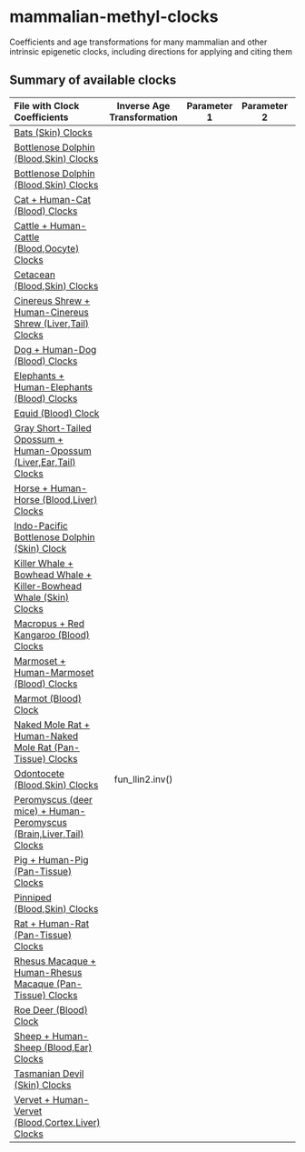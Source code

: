 # mammalian-methyl-clocks
Coefficients and age transformations for many mammalian and other intrinsic epigenetic clocks, including directions for applying and citing them

## Summary of available clocks
| File with Clock Coefficients | Inverse Age Transformation | Parameter 1 | Parameter 2 | Source Paper |
| :--- | :---: | :---: | :---: | :--- |
| [Bats (Skin) Clocks](ClockCoefficients/Bats_ClockCoef.CombinedWithAnnotation.csv) |  |  |  |  |
| [Bottlenose Dolphin (Blood,Skin) Clocks](ClockCoefficients/Bottlenose_Barratclough2021_ClockCoef.CombinedWithAnnotation.csv) |  |  |  |  |
| [Bottlenose Dolphin (Blood,Skin) Clocks](ClockCoefficients/Bottlenose_Robeck2021_ClockCoef.CombinedWithAnnotation.csv) |  |  |  |  |
| [Cat + Human-Cat (Blood) Clocks](ClockCoefficients/Cat-HumanCat_ClockCoef.CombinedWithAnnotation.csv) |  |  |  |  |
| [Cattle + Human-Cattle (Blood,Oocyte) Clocks](ClockCoefficients/Cattle-HumanCattle_ClockCoef.CombinedWithAnnotation.csv) |  |  |  |  |
| [Cetacean (Blood,Skin) Clocks](ClockCoefficients/UNPUB_Cetacean_ClockCoef.Combined.csv) |  |  |  |  |
| [Cinereus Shrew + Human-Cinereus Shrew (Liver,Tail) Clocks](ClockCoefficients/CinereusShrew-HumanCinereusShrew_ClockCoef.Combined.csv) |  |  |  |  |
| [Dog + Human-Dog (Blood) Clocks](ClockCoefficients/Dog-HumanDog_ClockCoef.CombinedWithAnnotation.csv) |  |  |  |  |
| [Elephants + Human-Elephants (Blood) Clocks](ClockCoefficients/Elephant-HumanElephant_ClockCoef.CombinedWithAnnotation.csv) |  |  |  |  |
| [Equid (Blood) Clock](ClockCoefficients/Horse-Equid-HumanHorse_ClockCoef.CombinedWithAnnotation.csv) |  |  |  |  |
| [Gray Short-Tailed Opossum + Human-Opossum (Liver,Ear,Tail) Clocks](ClockCoefficients/Opossum-HumanOpossum-otherMarsupials_ClockCoef.Combined.csv) |  |  |  |  |
| [Horse + Human-Horse (Blood,Liver) Clocks](ClockCoefficients/Horse-Equid-HumanHorse_ClockCoef.CombinedWithAnnotation.csv) |  |  |  |  |
| [Indo-Pacific Bottlenose Dolphin (Skin) Clock](ClockCoefficients/IndoPacificBottlenose_ClockCoef.csv) |  |  |  |  |
| [Killer Whale + Bowhead Whale + Killer-Bowhead Whale (Skin) Clocks](ClockCoefficients/KillerBowhead_ClockCoef.CombinedWithAnnotation.csv) |  |  |  |  |
| [Macropus + Red Kangaroo (Blood) Clocks](ClockCoefficients/Opossum-HumanOpossum-otherMarsupials_ClockCoef.Combined.csv) |  |  |  |  |
| [Marmoset + Human-Marmoset (Blood) Clocks](ClockCoefficients/Marmoset-HumanMarmoset_ClockCoef.CombinedWithAnnotation.csv) |  |  |  |  |
| [Marmot (Blood) Clock](ClockCoefficients/Marmot_ClockCoef.csv) |  |  |  |  |
| [Naked Mole Rat + Human-Naked Mole Rat (Pan-Tissue) Clocks](ClockCoefficients/NakedMoleRat-HumanNakedMoleRat_ClockCoef.CombinedWithAnnotation.csv) |  |  |  |  |
| [Odontocete (Blood,Skin) Clocks](ClockCoefficients/Odontocete_ClockCoef.Combined.csv) | fun_llin2.inv() |  |  |  |
| [Peromyscus (deer mice) + Human-Peromyscus (Brain,Liver,Tail) Clocks](ClockCoefficients/Peromyscus-HumanPeromyscus_ClockCoef.CombinedWithAnnotation.csv) |  |  |  |  |
| [Pig + Human-Pig (Pan-Tissue) Clocks](ClockCoefficients/Pig-HumanPig_ClockCoef.CombinedWithAnnotation.csv) |  |  |  |  |
| [Pinniped (Blood,Skin) Clocks](ClockCoefficients/Pinniped_ClockCoef.Combined.csv) |  |  |  |  |
| [Rat + Human-Rat (Pan-Tissue) Clocks](ClockCoefficients/PREPRINT_Rat-HumanRat_ClockCoef.CombinedWithAnnotation.csv) |  |  |  |  |
| [Rhesus Macaque + Human-Rhesus Macaque (Pan-Tissue) Clocks](ClockCoefficients/RhesusMacaque-HumanRhesusMacaque_ClockCoef.CombinedWithAnnotation.csv) |  |  |  |  |
| [Roe Deer (Blood) Clock](ClockCoefficients/Deer_ClockCoef.WithAnnotation.csv) |  |  |  |  |
| [Sheep + Human-Sheep (Blood,Ear) Clocks](ClockCoefficients/Sheep-HumanSheep_ClockCoef.CombinedWithAnnotation.csv) |  |  |  |  |
| [Tasmanian Devil (Skin) Clocks](ClockCoefficients/Opossum-HumanOpossum-otherMarsupials_ClockCoef.Combined.csv) |  |  |  |  |
| [Vervet + Human-Vervet (Blood,Cortex,Liver) Clocks](ClockCoefficients/Vervet-HumanVervet_ClockCoef.CombinedWithAnnotation.csv) |  |  |  |  |

